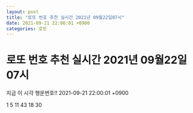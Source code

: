 ```yaml
---
layout: post
title: "로또 번호 추천 실시간 2021년 09월22일07시"
date: 2021-09-21 22:00:01 +0900
categories: 로또
---
```


# 로또 번호 추천 실시간 2021년 09월22일07시

지금 이 시각 행운번호!! 2021-09-21 22:00:01 +0900

 1  5  11  43  18  30 

